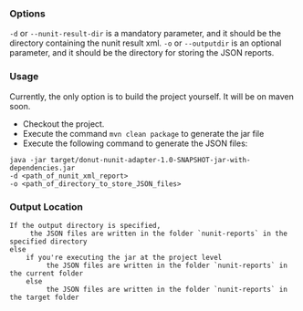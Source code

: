 ### Options

`-d` or `--nunit-result-dir` is a mandatory parameter, and it should be the directory containing the nunit result xml.
`-o` or `--outputdir` is an optional parameter, and it should be the directory for storing the JSON reports. 

### Usage

Currently, the only option is to build the project yourself. It will be on maven soon.
- Checkout the project.
- Execute the command `mvn clean package` to generate the jar file
- Execute the following command to generate the JSON files:
```
java -jar target/donut-nunit-adapter-1.0-SNAPSHOT-jar-with-dependencies.jar
-d <path_of_nunit_xml_report>
-o <path_of_directory_to_store_JSON_files>
```
### Output Location
```
If the output directory is specified,
	 the JSON files are written in the folder `nunit-reports` in the specified directory
else		 
	if you're executing the jar at the project level
		 the JSON files are written in the folder `nunit-reports` in the current folder
	else
     	 the JSON files are written in the folder `nunit-reports` in the target folder
```


